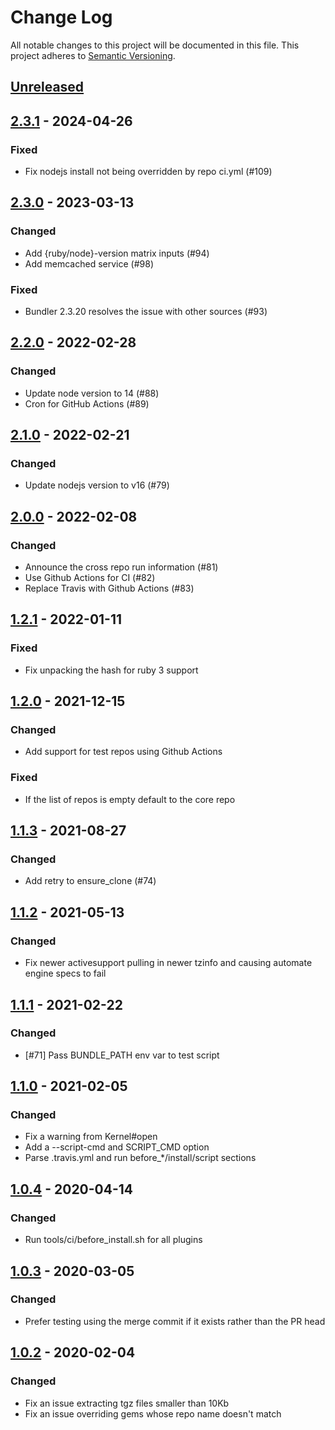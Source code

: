 # Change Log
All notable changes to this project will be documented in this file.
This project adheres to [Semantic Versioning](http://semver.org/).

## [Unreleased]

## [2.3.1] - 2024-04-26
### Fixed
- Fix nodejs install not being overridden by repo ci.yml (#109)

## [2.3.0] - 2023-03-13
### Changed
- Add {ruby/node}-version matrix inputs (#94)
- Add memcached service (#98)

### Fixed
- Bundler 2.3.20 resolves the issue with other sources (#93)

## [2.2.0] - 2022-02-28
### Changed
- Update node version to 14 (#88)
- Cron for GitHub Actions (#89)

## [2.1.0] - 2022-02-21
### Changed
- Update nodejs version to v16 (#79)

## [2.0.0] - 2022-02-08
### Changed
- Announce the cross repo run information (#81)
- Use Github Actions for CI (#82)
- Replace Travis with Github Actions (#83)

## [1.2.1] - 2022-01-11
### Fixed
- Fix unpacking the hash for ruby 3 support

## [1.2.0] - 2021-12-15
### Changed
- Add support for test repos using Github Actions

### Fixed
- If the list of repos is empty default to the core repo

## [1.1.3] - 2021-08-27
### Changed
- Add retry to ensure_clone (#74)

## [1.1.2] - 2021-05-13
### Changed
- Fix newer activesupport pulling in newer tzinfo and causing automate engine specs to fail

## [1.1.1] - 2021-02-22
### Changed
- [#71] Pass BUNDLE_PATH env var to test script

## [1.1.0] - 2021-02-05
### Changed
- Fix a warning from Kernel#open
- Add a --script-cmd and SCRIPT_CMD option
- Parse .travis.yml and run before_*/install/script sections

## [1.0.4] - 2020-04-14
### Changed
- Run tools/ci/before_install.sh for all plugins

## [1.0.3] - 2020-03-05
### Changed
- Prefer testing using the merge commit if it exists rather than the PR head

## [1.0.2] - 2020-02-04
### Changed
- Fix an issue extracting tgz files smaller than 10Kb
- Fix an issue overriding gems whose repo name doesn't match

[Unreleased]: https://github.com/ManageIQ/manageiq-cross_repo/compare/v2.3.1...HEAD
[2.3.1]: https://github.com/ManageIQ/manageiq-cross_repo/compare/v2.3.1..v2.3.0
[2.3.0]: https://github.com/ManageIQ/manageiq-cross_repo/compare/v2.3.0..v2.2.0
[2.2.0]: https://github.com/ManageIQ/manageiq-cross_repo/compare/v2.2.0..v2.1.0
[2.1.0]: https://github.com/ManageIQ/manageiq-cross_repo/compare/v2.1.0..v2.0.0
[2.0.0]: https://github.com/ManageIQ/manageiq-cross_repo/compare/v2.0.0...v1.2.1
[1.2.1]: https://github.com/ManageIQ/manageiq-cross_repo/compare/v1.2.0...v1.2.1
[1.2.0]: https://github.com/ManageIQ/manageiq-cross_repo/compare/v1.1.3...v1.2.0
[1.1.3]: https://github.com/ManageIQ/manageiq-cross_repo/compare/v1.1.2...v1.1.3
[1.1.2]: https://github.com/ManageIQ/manageiq-cross_repo/compare/v1.1.1...v1.1.2
[1.1.1]: https://github.com/ManageIQ/manageiq-cross_repo/compare/v1.1.0...v1.1.1
[1.1.0]: https://github.com/ManageIQ/manageiq-cross_repo/compare/v1.0.4...v1.1.0
[1.0.4]: https://github.com/ManageIQ/manageiq-cross_repo/compare/v1.0.3...v1.0.4
[1.0.3]: https://github.com/ManageIQ/manageiq-cross_repo/compare/v1.0.2...v1.0.3
[1.0.2]: https://github.com/ManageIQ/manageiq-cross_repo/compare/v1.0.1...v1.0.2
